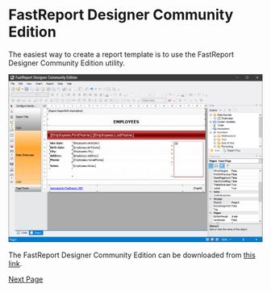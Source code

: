# FastReport Designer Community Edition

The easiest way to create a report template is to use the FastReport Designer Community Edition utility.

![FastReport Designer Community Edition](images/FastReportDesignerCE.png)

The FastReport Designer Community Edition can be downloaded from [this link]().

[Next Page](FastReportOnlineDesigner.md)